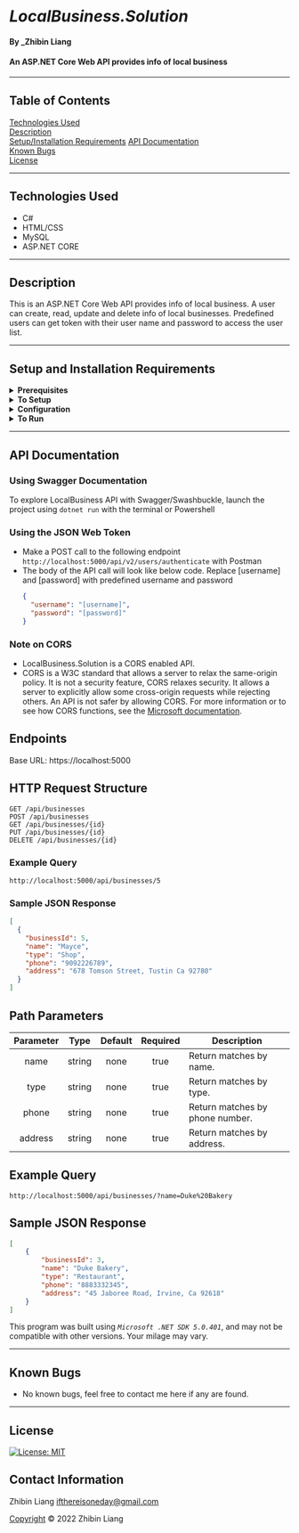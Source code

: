 # _LocalBusiness.Solution_

#### By _Zhibin Liang

#### An ASP.NET Core Web API provides info of local business

---
## Table of Contents
[Technologies Used](#technologies-used)  
[Description](#description)  
[Setup/Installation Requirements](#setup-and-installation-requirements)
[API Documentation](#api-documentation)  
[Known Bugs](#known-bugs)  
[License](#License)

---
## Technologies Used

* C#
* HTML/CSS
* MySQL
* ASP.NET CORE

---
## Description
This is an ASP.NET Core Web API provides info of local business. A user can create, read, update and delete info of local businesses. Predefined users can get token with their user name and password to access the user list.

---
## Setup and Installation Requirements
<details>
<summary><strong>Prerequisites</strong></summary>

* Requires _MySQL_ for the database
* Install _Microsoft .NET SDK_
* Install dotnet script with ```dotnet tool install -g dotnet-script```
* (Optional) Install Postman
</details>

<details>
<summary><strong>To Setup</strong></summary>

* Clone the repo
    ```
    $ git clone https://github.com/zbl14/LocalBussiness.Solution.git
    ```
</details>

<details>
<summary><strong>Configuration</strong></summary>

* Create ```appsettings.json``` in the directory of _LocalBusiness_ 
   <pre>LocalBusiness.Solution
    └─┬ LocalBusiness
      └── <strong>appsettings.json</strong></pre>

* Add following code to ```appsettings.json```. Replace [username] and [password] with your MySQL username and password. Replace [secret] with yours which will be encrypted into tokens
    ```json
    {
      "Logging": {
        "LogLevel": {
          "Default": "Warning",
          "System": "Information",
          "Microsoft": "Information"
        }
      },
      "AllowedHosts": "*",
      "JWT": {
        "Key": "[secret]"
      },
      "ConnectionStrings": {
        "DefaultConnection": "Server=localhost;Port=3306;database=local_business;uid=[username];pwd=[password];"
      }
    }
    ```
</details>

<details>
<summary><strong>To Run</strong></summary>

* Run follwing commands in the terminal
    ```
    $ dotnet restore
    ```
    ```
    $ dotnet ef database update
    ```
    ```
    $ dotnet run
    ```
</details>

---
## API Documentation

### Using Swagger Documentation

To explore LocalBusiness API with Swagger/Swashbuckle, launch the project using `dotnet run` with the terminal or Powershell

### Using the JSON Web Token

* Make a POST call to the following endpoint ```http://localhost:5000/api/v2/users/authenticate``` with Postman
* The body of the API call will look like below code. Replace [username] and [password] with predefined username and password
    ```json
    {
      "username": "[username]",
      "password": "[password]"
    }
    ```
### Note on CORS
* LocalBusiness.Solution is a CORS enabled API.
* CORS is a W3C standard that allows a server to relax the same-origin policy. It is not a security feature, CORS relaxes security. It allows a server to explicitly allow some cross-origin requests while rejecting others. An API is not safer by allowing CORS. For more information or to see how CORS functions, see the [Microsoft documentation](https://docs.microsoft.com/en-us/aspnet/core/security/cors?view=aspnetcore-2.2#how-cors).

## Endpoints

Base URL: https://localhost:5000

## HTTP Request Structure
```
GET /api/businesses
POST /api/businesses
GET /api/businesses/{id}
PUT /api/businesses/{id}
DELETE /api/businesses/{id}
```

### Example Query
```
http://localhost:5000/api/businesses/5
```

### Sample JSON Response
```json
[
  {
    "businessId": 5,
    "name": "Mayce",
    "type": "Shop",
    "phone": "9092226789",
    "address": "678 Tomson Street, Tustin Ca 92780"
  }
]
```

## Path Parameters
| Parameter | Type | Default | Required | Description |
| :---: | :---: | :---: | :---: | --- |
| name | string | none | true | Return matches by name.
| type | string | none | true | Return matches by type.
| phone | string | none | true | Return matches by phone number.
| address | string | none | true | Return matches by address.

## Example Query
```
http://localhost:5000/api/businesses/?name=Duke%20Bakery
```

## Sample JSON Response
```json
[
    {
        "businessId": 3,
        "name": "Duke Bakery",
        "type": "Restaurant",
        "phone": "8883332345",
        "address": "45 Jaboree Road, Irvine, Ca 92618"
    }
]
```

This program was built using *`Microsoft .NET SDK 5.0.401`*, and may not be compatible with other versions. Your milage may vary.

---
## Known Bugs

* No known bugs, feel free to contact me here if any are found.

---
## License
[![License: MIT](https://img.shields.io/badge/License-MIT-yellow.svg)](https://opensource.org/licenses/MIT)

## Contact Information
Zhibin Liang <ifthereisoneday@gmail.com>

[Copyright](/LICENSE) &copy; 2022 Zhibin Liang